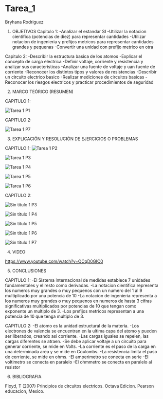 # Tarea_1

Bryhana Rodriguez

1. OBJETIVOS
Capitulo 1:
-Analizar el estandar SI
-Utilizar la notacion cientifica (potencias de diez) para representar cantidades
-Utilizar notacion de ingenieria y prefijos metricos para representar cantidades grandes y pequenas
-Convertir una unidad con prefijo metrico en otra

Capitulo 2:
-Describir la estructura basica de los atomos
-Explicar el concepto de carga electrica
-Definir voltaje, corriente y resistencia y analizar sus caracteristicas
-Analizar una fuente de voltaje y uan fuente de corriente
-Reconocer los distintos tipos y valores de resistencias
-Describir un circuito electrico basico
-Realizar mediciones de circuitos basicas
-Reconocer los riesgos electricos y practicar procedimientos de seguridad

2. MARCO TEÓRICO (RESUMEN)

CAPITULO 1:

![Tarea 1 P1](https://github.com/BryhanaRodriguez/Tarea_1/assets/117762608/3fe48fc1-6fc5-47a1-99bc-ed6d96d1c555)

CAPITULO 2:

![Tarea 1 P7](https://github.com/BryhanaRodriguez/Tarea_1/assets/117762608/2900b4ca-eef8-4e91-8c5a-ef66655f7687)


3. EXPLICACIÓN Y RESOLUCIÓN DE EJERCICIOS O PROBLEMAS

CAPITULO 1:
![Tarea 1 P2](https://github.com/BryhanaRodriguez/Tarea_1/assets/117762608/5082321b-cae1-4f0f-9a9d-ed2e36fb0c17)

![Tarea 1 P3](https://github.com/BryhanaRodriguez/Tarea_1/assets/117762608/d7557254-6545-456f-9e50-8391b9688ad5)

![Tarea 1 P4](https://github.com/BryhanaRodriguez/Tarea_1/assets/117762608/d256b671-3884-427d-b244-43982af40607)

![Tarea 1 P5](https://github.com/BryhanaRodriguez/Tarea_1/assets/117762608/cf417e78-a9ed-4739-9751-ffe29b31726b)

![Tarea 1 P6](https://github.com/BryhanaRodriguez/Tarea_1/assets/117762608/03503b49-ff54-4676-b04b-989e9bf2a0bd)


CAPITULO 2:

![Sin título 1 P3](https://github.com/BryhanaRodriguez/Tarea_1/assets/117762608/d6b925c6-9115-4f38-b77b-2f5b580e2dfd)

![Sin título 1 P4](https://github.com/BryhanaRodriguez/Tarea_1/assets/117762608/984bf515-4915-46fb-98d5-677cf8ae64b7)

![Sin título 1 P5](https://github.com/BryhanaRodriguez/Tarea_1/assets/117762608/38196c19-8cd0-4ccf-b275-b21ec82367f2)

![Sin título 1 P6](https://github.com/BryhanaRodriguez/Tarea_1/assets/117762608/4770829d-cb0c-41c7-966c-147dc67c381d)

![Sin título 1 P7](https://github.com/BryhanaRodriguez/Tarea_1/assets/117762608/31734d09-c05d-4941-bc84-3e43ff6b8875)



4. VIDEO

https://www.youtube.com/watch?v=OCqD0GIC0


5. CONCLUSIONES

CAPITULO 1:
-El Sistema Internacional de medidas establece 7 unidades fundamentales y el resto como derivadas.
-La notacion cientifica representa los numeros muy grandes o muy pequenos con un numero del 1 al 9 multiplicado por una potencia de 10
-La notacion de ingenieria representa a los numeros muy grandes o muy pequenos en numeros de hasta 3 cifras significativas multiplicados por potencias de 10 que tengan como exponente un multiplo de 3.
-Los prefijos metricos representan a una potencia de 10 que tenga multiplo de 3.

CAPITULO 2:
-El atomo es la unidad estructural de la materia.
-Los electrones de valencia se encuentran en la ultima capa del atomo y pueden ser liberados, creando asi corriente.
-Las cargas iguales se repelen, las cargas diferentes se atraen.
-Se debe aplicar voltaje a un circuito para generar corriente, se mide en Volts.
-La corriente es el paso de la carga en una determinada area y se mide en Coulombs.
-La resistencia limita el paso de corriente, se mide en ohms.
-El amperimetro se conecta en serie
-El voltimetro se conecta en paralelo
-El ohmmetro se conecta en paralelo al resistor


6. BIBLIOGRAFIA

Floyd, T (2007) Principios de circuitos electricos. Octava Edicion. Pearson educacion, Mexico.
